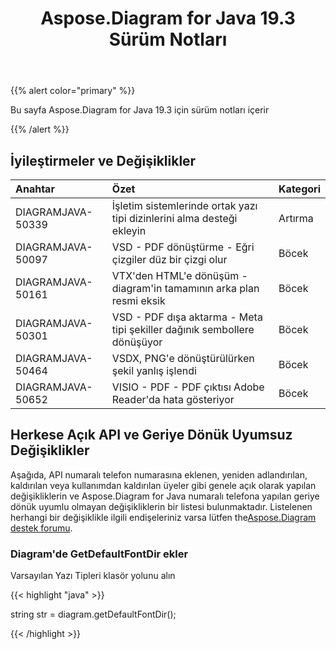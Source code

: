 ﻿---
title: Aspose.Diagram for Java 19.3 Sürüm Notları
type: docs
weight: 100
url: /tr/java/aspose-diagram-for-java-19-3-release-notes/
---
{{% alert color="primary" %}} 

Bu sayfa Aspose.Diagram for Java 19.3 için sürüm notları içerir

{{% /alert %}} 
## **İyileştirmeler ve Değişiklikler**

|**Anahtar**|**Özet**|**Kategori**|
|:- |:- |:- |
|DIAGRAMJAVA-50339|İşletim sistemlerinde ortak yazı tipi dizinlerini alma desteği ekleyin|Artırma|
|DIAGRAMJAVA-50097|VSD - PDF dönüştürme - Eğri çizgiler düz bir çizgi olur|Böcek|
|DIAGRAMJAVA-50161|VTX'den HTML'e dönüşüm - diagram'in tamamının arka plan resmi eksik|Böcek|
|DIAGRAMJAVA-50301|VSD - PDF dışa aktarma - Meta tipi şekiller dağınık sembollere dönüşüyor|Böcek|
|DIAGRAMJAVA-50464|VSDX, PNG'e dönüştürülürken şekil yanlış işlendi|Böcek|
|DIAGRAMJAVA-50652|VISIO - PDF - PDF çıktısı Adobe Reader'da hata gösteriyor|Böcek|
## **Herkese Açık API ve Geriye Dönük Uyumsuz Değişiklikler**
Aşağıda, API numaralı telefon numarasına eklenen, yeniden adlandırılan, kaldırılan veya kullanımdan kaldırılan üyeler gibi genele açık olarak yapılan değişikliklerin ve Aspose.Diagram for Java numaralı telefona yapılan geriye dönük uyumlu olmayan değişikliklerin bir listesi bulunmaktadır. Listelenen herhangi bir değişiklikle ilgili endişeleriniz varsa lütfen the[Aspose.Diagram destek forumu](https://forum.aspose.com/c/diagram/17).
### **Diagram'de GetDefaultFontDir ekler**
Varsayılan Yazı Tipleri klasör yolunu alın

{{< highlight "java" >}}

  string str =  diagram.getDefaultFontDir();

{{< /highlight >}}

